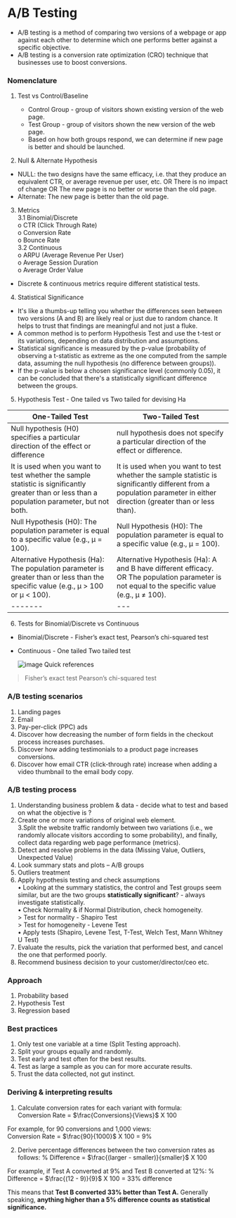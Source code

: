 # A/B Testing

-	A/B testing is a method of comparing two versions of a webpage or app against each other to determine which one performs better against a specific objective.
-	A/B testing is a conversion rate optimization (CRO) technique that businesses use to boost conversions. 

### Nomenclature
1. Test vs Control/Baseline
   - Control Group - group of visitors shown existing version of the web page. 
   - Test Group - group of visitors shown the new version of the web page.
   - Based on how both groups respond, we can determine if new page is better and should be launched.

2. Null & Alternate Hypothesis
- NULL: the two designs have the same efficacy, i.e. that they produce an equivalent CTR, or average revenue per user, etc.  OR There is no impact of change OR The new page is no better or worse than the old page.
- Alternate: The new page is better than the old page.

3. Metrics  
3.1 Binomial/Discrete  
   o CTR (Click Through Rate)  
   o Conversion Rate  
   o Bounce Rate  
3.2 Continuous  
   o ARPU (Average Revenue Per User)  
   o Average Session Duration  
   o Average Order Value  

- Discrete & continuous metrics require different statistical tests.  

4. Statistical Significance
- It's like a thumbs-up telling you whether the differences seen between two versions (A and B) are likely real or just due to random chance. It helps to trust that findings are meaningful and not just a fluke.
- A common method is to perform Hypothesis Test and use the t-test or its variations, depending on data distribution and assumptions.
- Statistical significance is measured by the p-value (probability of observing a t-statistic as extreme as the one computed from the sample data, assuming the null hypothesis (no difference between groups)).
- If the p-value is below a chosen significance level (commonly 0.05), it can be concluded that there's a statistically significant difference between the groups.

5. Hypothesis Test - One tailed vs Two tailed for devising Ha

| One-Tailed Test | Two-Tailed Test  |
| ------- | --- |
| Null hypothesis (H0) specifies a particular direction of the effect or difference | null hypothesis does not specify a particular direction of the effect or difference. |
| It is used when you want to test whether the sample statistic is significantly greater than or less than a population parameter, but not both. | It is used when you want to test whether the sample statistic is significantly different from a population parameter in either direction (greater than or less than). |
| Null Hypothesis (H0): The population parameter is equal to a specific value (e.g., μ = 100). | Null Hypothesis (H0): The population parameter is equal to a specific value (e.g., μ = 100). |
| Alternative Hypothesis (Ha): The population parameter is greater than or less than the specific value (e.g., μ > 100 or μ < 100). | Alternative Hypothesis (Ha): A and B have different efficacy. OR The population parameter is not equal to the specific value (e.g., μ ≠ 100). |
| ------- | --- |

6. Tests for Binomial/Discrete  vs Continuous
- Binomial/Discrete - Fisher’s exact test, Pearson’s chi-squared test
- Continuous - One tailed	Two tailed test

  ![image](https://github.com/data-craft-01/ab_testing/assets/153006864/fe15ef4b-1ee4-4eaa-a2a4-d65040edfda7)
Quick references
> Fisher’s exact test
> Pearson’s chi-squared test

### A/B testing scenarios
1. Landing pages
2. Email
3. Pay-per-click (PPC) ads
4. Discover how decreasing the number of form fields in the checkout process increases purchases.
5. Discover how adding testimonials to a product page increases conversions.
6. Discover how email CTR (click-through rate) increase when adding a video thumbnail to the email body copy.


### A/B testing process
1.	Understanding business problem & data - decide what to test and based on what the objective is ?  
2.	Create one or more variations of original web element.   
3.Split the website traffic randomly between two variations (i.e., we randomly allocate visitors according to some probability), and finally, collect data regarding web page performance (metrics).  
4.	Detect and resolve problems in the data (Missing Value, Outliers, Unexpected Value)  
5.	Look summary stats and plots – A/B groups  
6.	Outliers treatment  
7.	Apply hypothesis testing and check assumptions  
   • Looking at the summary statistics, the control and Test groups seem similar, but are the two groups **statistically significant**? - always investigate statistically.  
   • Check Normality & if Normal Distribution, check homogeneity.  
  	      > Test for normality - Shapiro Test  
  	      > Test for homogeneity - Levene Test  
   • Apply tests (Shapiro, Levene Test, T-Test, Welch Test, Mann Whitney U Test)  
9.	Evaluate the results, pick the variation that performed best, and cancel the one that performed poorly.  
10.	Recommend business decision to your customer/director/ceo etc.  


### Approach
1. Probability based
2. Hypothesis Test
3. Regression based

### Best practices
1. Only test one variable at a time (Split Testing approach).
2. Split your groups equally and randomly.
3. Test early and test often for the best results.
4. Test as large a sample as you can for more accurate results.
5. Trust the data collected, not gut instinct.


### Deriving & interpreting results
1. Calculate conversion rates for each variant with formula:  
Conversion Rate = $\frac{Conversions}{Views}$ X 100
 
For example, for 90 conversions and 1,000 views:  
Conversion Rate = $\frac{90}{1000}$ X 100 = 9%
 
2. Derive percentage differences between the two conversion rates as follows:
% Difference = $\frac{(larger - smaller)}{smaller}$ X 100
 
For example, if Test A converted at 9% and Test B converted at 12%:
 % Difference = $\frac{(12 - 9)}{9}$ X 100 = 33% difference

This means that **Test B converted 33% better than Test A.** 
Generally speaking, **anything higher than a 5% difference counts as statistical significance.**

